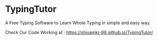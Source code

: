 # TypingTutor
A Free Typing Software to Learn Whole Typing in simple and easy way. 

Check Our Code Working at :
https://shivamkr-98.github.io/TypingTutor/
